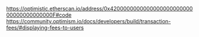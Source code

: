 https://optimistic.etherscan.io/address/0x420000000000000000000000000000000000000F#code
https://community.optimism.io/docs/developers/build/transaction-fees/#displaying-fees-to-users